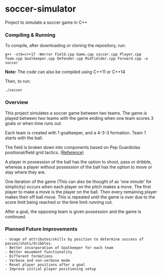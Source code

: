 # soccer-simulator

Project to simulate a soccer game in C++

### Compiling & Running

To compile, after downloading or cloning the repository, run:

	g++ -std=c++17 -Werror Field.cpp Game.cpp soccer.cpp Player.cpp Team.cpp Goalkeeper.cpp Defender.cpp Midfielder.cpp Forward.cpp -o soccer 

**Note:** The code can also be compiled using C++11 or C++14

Then, to run:

	./soccer


### Overview

This project simulates a soccer game between two teams. The game is played between two teams with the game ending when one team scores 3 goals or when time runs out. 

Each team is created with 1 goalkeeper, and a 4-3-3 formation. Team 1 starts with the ball. 

The field is broken down into components based on Pep Guardiolas positional/field grid tactics. ([Reference](https://coachdibernardo.com/2018/01/27/pep-guardiolas-positional-grid-a-cognitive-roadmap-for-players/))

A player in possession of the ball has the option to shoot, pass or dribble, whereas a player without possession of the ball has the option to move or stay where they are. 

One iteration of the game (This can also be thought of as 'one minute' for simplicity) occurs when each player on the pitch makes a move. 
The first player to make a move is the player on the ball. Then every remaining player makes their off ball move. This is repeated until the game is over due to the score limit being reached or the time limit running out. 

After a goal, the opposing team is given possession and the game is continued.


### Planned Future Improvements 

	- Usage of attributes/skills by position to determine success of passes/shots/dribbles.
	- Better incorporation of Goalkeeper for each team
	- Better movement functionality
	- Different formations
	- Verbose and non-verbose mode
	- Reset player positions after a goal
	- Improve initial player positioning setup